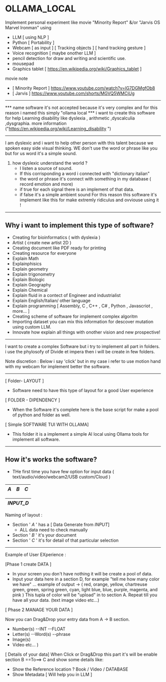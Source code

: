 # OLLAMA_LOCAL
Implement personal experiment like movie "Minority Report" &/or "Jarvis OS Marvel Ironman" using 

- LLM [ using NLP ]
- Python [ Portability ]
- Webcam [ as input ] [ Tracking objects ] [ hand tracking gesture ]
- Voice recognition [ maybe onother LLM ]
- pencil detection for draw and writing and scientific use.
- mousepad
- Graphics tablet [ https://en.wikipedia.org/wiki/Graphics_tablet ]


movie note 
- [ Minority Report ] https://www.youtube.com/watch?v=lG7DGMgfOb8
- [ Jarvis ] https://www.youtube.com/shorts/MGVQ5WMCjUg
-------------------------------------------------------------------------------------------------------------------------------------------

*** name software it's not accepted because it's very complex and for this reason i named this simply "ollama local
*** i want to create this software for help Learning disability like dyslexia , arithmetic ,dyscalculia ,dysgraphia. more information  ("https://en.wikipedia.org/wiki/Learning_disability ")

-------------------------------------------------------------------------------------------------------------------------------------------
I am dyslexic and i want to help other person with this talent because we spoken easy side visual thinking.
WE don't use the word or phrase like you but for us word it's a simple sound.
1) how dyslexic understand the world ?
   - I listen a source of sound.
   - If this corrisponding a word i connected with "dictionary italian"
   - the word or phrase it's connect with something in my database ( record emotion and more)
   - if true for each signal there is an implement of that data. 
   - if false it's a simple ambient sound
For this reason this software it's implement like this for make extremly ridiculus and ovviouse using it !
-------------------------------------------------------------------------------------------------------------------------------------------
Why i want to implement this type of software?
-------------------------------------------------------------------------------------------------------------------------------------------
- Creating for bioinformatics ( with dyslexia )
- Artist ( create new artist 2D )
- Creating document like PDF ready for printing
- Creating resource for everyone
- Explain Math
- Explainphisics
- Explain geometry
- Explain trigonometry
- Explain Biologic
- Explain Geography
- Explain Chemical
- Explain fluid in a contect of Engineer and industrialist 
- Explain English/Italian/ other language
- Explain programming [ Assembly, C , C++ , C# , Python , Javascriot , more... ]
- Creating scheme of software for implement complex algoritm
- Importing dataset you can mix this information for descover mutation using custom LLM.
- Innovate how explain all things with onother vision and new prospective!

-------------------------------------------------------------------------------------------------------------------------------------------
I want to create a complex Software but i try to implement all part in folders.
i use the phylosofy of Divide et impera then i will be create in few folders.

Note discretion : Below i say 'click' but in my case i refer to use motion hand with my webcam for implement better the software.

-------------------------------------------------------------------------------------------------------------------------------------------

[ Folder- LAYOUT ]
- Software need to have this type of layout for a good User experience

[ FOLDER - DIPENDENCY ]  
- When the Software it's complete here is the base script for make a pool of python and folder as well.

[ Simple SOFTWARE TUI WITH OLLAMA]
- This folder it is a implement a simple AI local using Ollama tools for implement all software.

-------------------------------------------------------------------------------------------------------------------------------------------
How it's works the software? 
-------------------------------------------------------------------------------------------------------------------------------------------
- THe first time you have few option for input data ( text/audio/video/webcam2/USB custom/Cloud )


|  _A_ | _B_ | _C_|
| ------ | --- | --- |

|    _INPUT_D_   |
| ------ |

Naming of layout : 
- Section ' _A_ ' has a  [ Data Generate from _INPUT_] 
  - ALL data need to check manually
- Section ' _B_ ' it's your document
- Section ' _C_ ' it's for detail of that particular selection


-------------------------------------------------------------------------------------------------------------------------------------------

Example of User EXperience : 

[Phase 1 create DATA ]
- In your screen you don't have nothing it will be create a pool of data.
- Input your data here in a section D, for example "tell me how many color we have" ... 
example of output -> ( red, orange, yellow, chartreuse green, green, spring green, cyan, light blue, blue, purple, magenta, and pink )
This tupla of color will be "upload" in to section A.
Repeat till you have all your data.  (text image video etc...)

[ Phase 2 MANAGE YOUR DATA ]

Now you can Drag&Drop your entry data from A -> B section. 
- Number(s)
  --INT
  --FLOAT
- Letter(s)
  --Word(s)
  --phrase
- Image(s)
- Video etc... )

[ Details  of your data]
When Click or Drag&Drop this part it's will be enable section B ==To==> C  and show some details like:
- Show the Reference location ?  Book  / Video / DATABASE 
- Show Metadata [ Will help you in LLM ]
